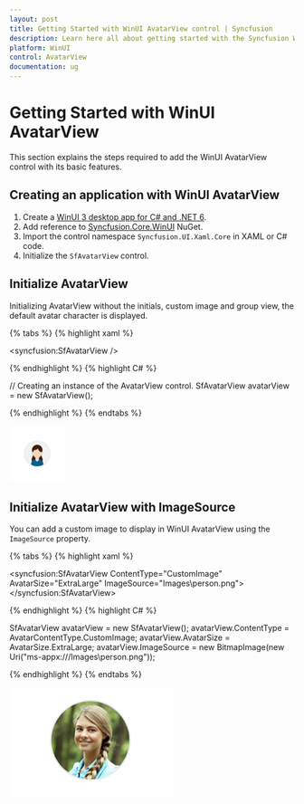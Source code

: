 ```yaml
---
layout: post
title: Getting Started with WinUI AvatarView control | Syncfusion
description: Learn here all about getting started with the Syncfusion WinUI AvatarView (SfAvatarView) control with its basic features.
platform: WinUI
control: AvatarView
documentation: ug
---
```


# Getting Started with WinUI AvatarView

This section explains the steps required to add the WinUI AvatarView control with its basic features.

## Creating an application with WinUI AvatarView

1. Create a [WinUI 3 desktop app for C# and .NET 6](https://docs.microsoft.com/en-us/windows/apps/winui/winui3/get-started-winui3-for-desktop).
2. Add reference to [Syncfusion.Core.WinUI](https://www.nuget.org/packages/Syncfusion.Core.WinUI) NuGet. 
3. Import the control namespace `Syncfusion.UI.Xaml.Core` in XAML or C# code.
4. Initialize the `SfAvatarView` control.

## Initialize AvatarView 

Initializing AvatarView without the initials, custom image and group view, the default avatar character is displayed.

{% tabs %}
{% highlight xaml %}

<Page
    x:Class="GettingStarted.MainPage"
    xmlns="http://schemas.microsoft.com/winfx/2006/xaml/presentation"
    xmlns:x="http://schemas.microsoft.com/winfx/2006/xaml"
    xmlns:local="using:GettingStarted"
    xmlns:d="http://schemas.microsoft.com/expression/blend/2008"
    xmlns:mc="http://schemas.openxmlformats.org/markup-compatibility/2006"
    xmlns:syncfusion="using:Syncfusion.UI.Xaml.Core"
    mc:Ignorable="d"
    Background="{ThemeResource ApplicationPageBackgroundThemeBrush}">
    <Grid>
      <syncfusion:SfAvatarView />
    </Grid>
</Page>

{% endhighlight %} 
{% highlight C# %}

// Creating an instance of the AvatarView control.
SfAvatarView avatarView = new SfAvatarView();
           
{% endhighlight %}
{% endtabs %}

![WinUI AvatarView control](avatarview_images/winui_avatarview.png)

## Initialize AvatarView with ImageSource

You can add a custom image to display in WinUI AvatarView using the `ImageSource` property.

{% tabs %}
{% highlight xaml %}

<syncfusion:SfAvatarView ContentType="CustomImage"
                         AvatarSize="ExtraLarge"
                         ImageSource="Images\person.png">
</syncfusion:SfAvatarView>

{% endhighlight %} 
{% highlight C# %}

SfAvatarView avatarView = new SfAvatarView();
avatarView.ContentType = AvatarContentType.CustomImage;
avatarView.AvatarSize = AvatarSize.ExtraLarge;
avatarView.ImageSource = new BitmapImage(new Uri("ms-appx:///Images\\person.png"));
           
{% endhighlight %}
{% endtabs %}

![WinUI AvatarView control with image](avatarview_images/winui_imagesource_avatarview.png)
